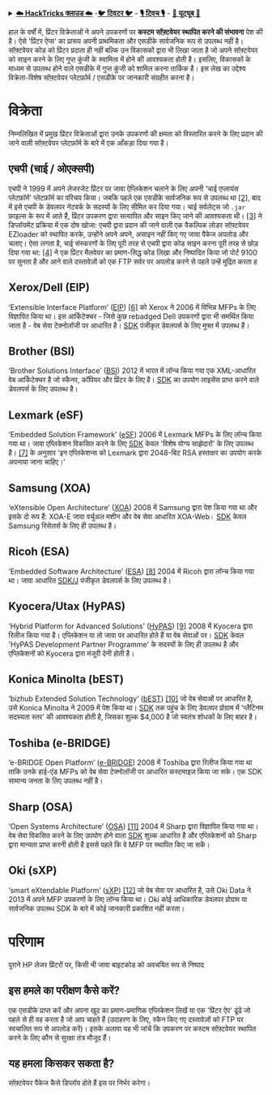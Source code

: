 <details>

<summary><a href="https://cloud.hacktricks.xyz/pentesting-cloud/pentesting-cloud-methodology"><strong>☁️ HackTricks क्लाउड ☁️</strong></a> -<a href="https://twitter.com/hacktricks_live"><strong>🐦 ट्विटर 🐦</strong></a> - <a href="https://www.twitch.tv/hacktricks_live/schedule"><strong>🎙️ ट्विच 🎙️</strong></a> - <a href="https://www.youtube.com/@hacktricks_LIVE"><strong>🎥 यूट्यूब 🎥</strong></a></summary>

- क्या आप किसी **साइबर सुरक्षा कंपनी** में काम करते हैं? क्या आप अपनी **कंपनी को HackTricks में विज्ञापित** देखना चाहते हैं? या क्या आपको **PEASS की नवीनतम संस्करण या HackTricks को PDF में डाउनलोड करने की अनुमति** चाहिए? [**सदस्यता योजनाएं**](https://github.com/sponsors/carlospolop) की जांच करें!

- खोजें [**The PEASS Family**](https://opensea.io/collection/the-peass-family), हमारा विशेष [**NFT**](https://opensea.io/collection/the-peass-family) संग्रह

- प्राप्त करें [**आधिकारिक PEASS और HackTricks swag**](https://peass.creator-spring.com)

- **शामिल हों** [**💬**](https://emojipedia.org/speech-balloon/) [**डिस्कॉर्ड समूह**](https://discord.gg/hRep4RUj7f) या [**टेलीग्राम समूह**](https://t.me/peass) में या मुझे **ट्विटर** पर **फ़ॉलो** करें [**🐦**](https://github.com/carlospolop/hacktricks/tree/7af18b62b3bdc423e11444677a6a73d4043511e9/\[https:/emojipedia.org/bird/README.md)[**@carlospolopm**](https://twitter.com/hacktricks_live)**.**

- **अपने हैकिंग ट्रिक्स को [hacktricks रेपो](https://github.com/carlospolop/hacktricks) और [hacktricks-cloud रेपो](https://github.com/carlospolop/hacktricks-cloud) में पीआर जमा करके साझा करें।**

</details>


हाल के वर्षों में, प्रिंटर विक्रेताओं ने अपने उपकरणों पर **कस्टम सॉफ़्टवेयर स्थापित करने की संभावना** पेश की है। ऐसे 'प्रिंटर ऐप्स' का प्रारूप अपनी प्राथमिकता और एसडीके सार्वजनिक रूप से उपलब्ध नहीं है। सॉफ़्टवेयर कोड को प्रिंटर प्रदाता ही नहीं बल्कि उन विकासकों द्वारा भी लिखा जाता है जो अपने सॉफ़्टवेयर को साइन करने के लिए गुप्त कुंजी के स्वामित्व में होने की आवश्यकता होती है। इसलिए, विकासकों के माध्यम से उपलब्ध होने वाले एसडीके में गुप्त कुंजी को शामिल करना तार्किक है। इस लेख का उद्देश्य विक्रेता-विशेष सॉफ़्टवेयर प्लेटफ़ॉर्म / एसडीके पर जानकारी संग्रहीत करना है।

# विक्रेता

निम्नलिखित में प्रमुख प्रिंटर विक्रेताओं द्वारा उनके उपकरणों की क्षमता को विस्तारित करने के लिए प्रदान की जाने वाली सॉफ़्टवेयर प्लेटफ़ॉर्म के बारे में एक आँकड़ा दिया गया है।

## एचपी \(चाई / ओएक्सपी\)

एचपी ने 1999 में अपने लेजरजेट प्रिंटर पर जावा ऐप्लिकेशन चलाने के लिए अपनी 'चाई एप्लायंस प्लेटफ़ॉर्म' प्लेटफ़ॉर्म का परिचय किया। जबकि पहले एक एसडीके सार्वजनिक रूप से उपलब्ध था [\[2\]](http://hacking-printers.net/wiki/index.php/Software_packages#cite_note-2), बाद में इसे एचपी के डेवलपर नेटवर्क के सदस्यों के लिए सीमित कर दिया गया। चाई सर्वलेट्स जो `.jar` फ़ाइल्स के रूप में आते हैं, प्रिंटर उपकरण द्वारा सत्यापित और साइन किए जाने की आवश्यकता थी। [\[3\]](http://hacking-printers.net/wiki/index.php/Software_packages#cite_note-phenoelit2002embedded-3) ने डिप्लॉयमेंट प्रक्रिया में एक दोष खोजा: एचपी द्वारा प्रदान की जाने वाली एक वैकल्पिक लोडर सॉफ़्टवेयर EZloader को स्थापित करके, उन्होंने अपने अपने, असाइन नहीं किए गए जावा पैकेज अपलोड और चलाए। ऐसा लगता है, चाई संस्करणों के लिए पूरी तरह से एचपी द्वारा कोड साइन करना पूरी तरह से छोड़ दिया गया था: [\[4\]](http://hacking-printers.net/wiki/index.php/Software_packages#cite_note-mueller2016printers-4) ने एक प्रिंटर मैलवेयर का प्रमाण-सिद्ध कोड लिखा और निष्पादित किया जो पोर्ट 9100 पर सुनता है और आने वाले दस्तावेज़ों को एक FTP सर्वर पर अपलोड करने से पहले उन्हें मुद्रित करता ह
## Xerox/Dell \(EIP\)

‘Extensible Interface Platform’ \([EIP](http://www.office.xerox.com/eip/enus.html)\) [\[6\]](http://hacking-printers.net/wiki/index.php/Software_packages#cite_note-6) को Xerox ने 2006 में विभिन्न MFPs के लिए विज्ञापित किया था। इस आर्किटेक्चर - जिसे कुछ rebadged Dell उपकरणों द्वारा भी समर्थित किया जाता है - वेब सेवा टेक्नोलॉजी पर आधारित है। [SDK](http://www.office.xerox.com/eip/enus.html) पंजीकृत डेवलपर्स के लिए मुफ्त में उपलब्ध है।

## Brother \(BSI\)

‘Brother Solutions Interface’ \([BSI](https://www.brother-usa.com/lp/civ/bsi.aspx)\) 2012 में भारत में लॉन्च किया गया एक XML-आधारित वेब आर्किटेक्चर है जो स्कैनर, कॉपियर और प्रिंटर के लिए है। [SDK](https://www.brother-usa.com/lp/civ/home.aspx) का उपयोग लाइसेंस प्राप्त करने वाले डेवलपर्स के लिए उपलब्ध है।

## Lexmark \(eSF\)

‘Embedded Solution Framework’ \([eSF](http://www.lexmark-emea.com/usa/BSD_solution_catalouge.pdf)\) 2006 में Lexmark MFPs के लिए लॉन्च किया गया था। जावा एप्लिकेशन विकसित करने के लिए [SDK](http://www.lexmark-emea.com/usa/BSD_solution_catalouge.pdf) केवल 'विशेष योग्य साझेदारों' के लिए उपलब्ध है। [\[7\]](http://hacking-printers.net/wiki/index.php/Software_packages#cite_note-7) के अनुसार 'इन एप्लिकेशन्स को Lexmark द्वारा 2048-बिट RSA हस्ताक्षर का उपयोग करके अपनाया जाना चाहिए।'

## Samsung \(XOA\)

‘eXtensible Open Architecture’ \([XOA](http://samsungprintingsolutions.com/2015/02/can-samsungs-extensible-open-architecture-xoa/)\) 2008 में Samsung द्वारा पेश किया गया था और इसके दो रूप हैं: XOA-E जावा वर्चुअल मशीन और वेब सेवा आधारित XOA-Web। [SDK](http://xoapartnerportal.com/) केवल Samsung रिसेलर्स के लिए ही उपलब्ध है।

## Ricoh \(ESA\)

‘Embedded Software Architecture’ \([ESA](https://www.ricoh.com/esa/)\) [\[8\]](http://hacking-printers.net/wiki/index.php/Software_packages#cite_note-8) 2004 में Ricoh द्वारा लॉन्च किया गया था। जावा आधारित [SDK/J](http://www.ricoh-developer.com/content/device-sdk-type-j-sdkj-overview) पंजीकृत डेवलपर्स के लिए उपलब्ध है।

## Kyocera/Utax \(HyPAS\)

‘Hybrid Platform for Advanced Solutions’ \([HyPAS](http://usa.kyoceradocumentsolutions.com/americas/jsp/Kyocera/hypas_overview.jsp)\) [\[9\]](http://hacking-printers.net/wiki/index.php/Software_packages#cite_note-9) 2008 में Kyocera द्वारा रिलीज किया गया है। एप्लिकेशन या तो जावा पर आधारित होते हैं या वेब सेवाओं पर। [SDK](https://www.kyoceradocumentsolutions.eu/index/document_solutions/HyPAS/hypas_developer_partner.html) केवल 'HyPAS Development Partner Programme' के सदस्यों के लिए ही उपलब्ध है और एप्लिकेशनों को Kyocera द्वारा मंजूरी देनी होती है।

## Konica Minolta \(bEST\)

‘bizhub Extended Solution Technology’ \([bEST](https://best.kmbs.us/)\) [\[10\]](http://hacking-printers.net/wiki/index.php/Software_packages#cite_note-10) जो वेब सेवाओं पर आधारित है, उसे Konica Minolta ने 2009 में पेश किया था। [SDK](https://best.kmbs.us/pages/levels.php) तक पहुंच के लिए डेवलपर प्रोग्राम में 'प्लैटिनम सदस्यता स्तर' की आवश्यकता होती है, जिसका शुल्क $4,000 है जो स्वतंत्र शोधकों के लिए बाहर है।

## Toshiba \(e-BRIDGE\)

‘e-BRIDGE Open Platform’ \([e-BRIDGE](http://www.estudio.com.sg/solutions_ebridge.aspx)\) 2008 में Toshiba द्वारा रिलीज किया गया था ताकि उनके हाई-एंड MFPs को वेब सेवा टेक्नोलॉजी पर आधारित कस्टमाइज़ किया जा सके। एक SDK सामान्य जनता के लिए उपलब्ध नहीं है।

## Sharp \(OSA\)

‘Open Systems Architecture’ \([OSA](http://siica.sharpusa.com/Document-Systems/Sharp-OSA)\) [\[11\]](http://hacking-printers.net/wiki/index.php/Software_packages#cite_note-11) 2004 में Sharp द्वारा विज्ञापित किया गया था। वेब सेवा विकसित करने के लिए उपयोग होने वाला [SDK](http://sharp-partners.com/us/PartnerPrograms/DeveloperProgram/tabid/722/Default.aspx) शुल्क आधारित है और एप्लिकेशनों को Sharp द्वारा मान्यता प्राप्त करनी होती है इससे पहले कि वे MFP पर स्थापित किए जा सकें।

## Oki \(sXP\)

‘smart eXtendable Platform’ \([sXP](http://www.oki.com/en/press/2014/09/z14053e.html)\) [\[12\]](http://hacking-printers.net/wiki/index.php/Software_packages#cite_note-12) जो वेब सेवा पर आधारित है, उसे Oki Data ने 2013 में अपने MFP उपकरणों के लिए लॉन्च किया था। Oki कोई आधिकारिक डेवलपर प्रोग्राम या सार्वजनिक उपलब्ध SDK के बारे में कोई जानकारी प्रकाशित नहीं करता।

# परिणाम

पुराने HP लेजर प्रिंटरों पर, किसी भी जावा बाइटकोड को अवचयित रूप से निष्पाद
## **इस हमले का परीक्षण कैसे करें?**

एक एसडीके प्राप्त करें और अपना खुद का प्रमाण-प्रमाणिक एप्लिकेशन लिखें या एक 'प्रिंटर ऐप' ढूंढें जो पहले से ही वह करता है जो आप चाहते हैं (उदाहरण के लिए, स्कैन किए गए दस्तावेज़ों को FTP पर स्वचालित रूप से अपलोड करें)। इसके अलावा यह भी जांचें कि उपकरण पर कस्टम सॉफ़्टवेयर स्थापित करने के लिए कौन से सुरक्षा तंत्र मौजूद हैं।

## **यह हमला किसकर सकता है?**

सॉफ़्टवेयर पैकेज कैसे डिप्लॉय होते हैं इस पर निर्भर करेगा।
